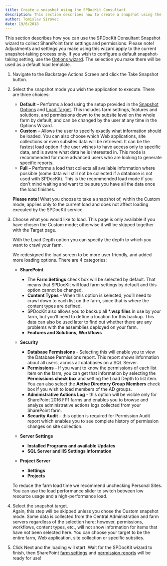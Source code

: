 ```yaml
---
title: Create a snapshot using the SPDocKit Consultant
description: This section describes how to create a snapshot using the SPDocKit Consultant. 
author: Tomislav Sirovec
date: 19/6/2018
---
```


This section describes how you can use the SPDocKit Consultant Snapshot wizard to collect SharePoint farm settings and permissions.
Please note! Adjustments and settings you make using this wizard apply to the current snapshot-taking process only. If you wish to configure a default snapshot-taking setting, use the [Options wizard](#internal/get-to-know-spdockit/backstage-screen/options-wizard). The selection you make there will be used as a default load template.

1. Navigate to the Backstage Actions Screen and click the Take Snapshot button.
1. Select the snapshot mode you wish the application to execute. There are three choices:
    * __Default__ – Performs a load using the setup provided in the [Snapshot Options](#internal/get-to-know-spdockit/backstage-screen/options-wizard) and [Load Target](#internal/get-to-know-spdockit/backstage-screen/options-wizard). This includes farm settings, features and solutions, and permissions down to the subsite level on the whole farm by default, and can be changed by the user at any time in the Options Wizard.
    * __Custom__ – Allows the user to specify exactly what information should be loaded. You can also choose which Web applications, site collections or even subsites data will be retrieved.
    It can be the fastest load option if the user wishes to have access only to specific data, and is aware what data he is interested in. This mode is recommended for more advanced users who are looking to generate specific reports.
    * __Full__ – Performs a load that collects all available information where possible (some data will still not be collected if a database is not used with SPDocKit).
    This is the recommended load mode if you don’t mind waiting and want to be sure you have all the data once the load finishes.

   __Please note!__ What you choose to take a snapshot of, within the Custom mode, applies only to the current load and does not affect loading executed by the SPDocKit service.
1. Choose what you would like to load. This page is only available if you have chosen the Custom mode; otherwise it will be skipped together with the Target page.

   With the Load Depth option you can specify the depth to which you want to crawl your farm.
   
   We redesigned the load screen to be more user friendly, and added more loading options. There are 4 categories:  
   * __SharePoint__
     * The __Farm Settings__ check box will be selected by default. That means that SPDocKit will load farm settings by default and this option cannot be changed. 
     * __Content Types__ - When this option is selected, you’ll need to crawl down to each list on the farm, since that is where the content types are defined.
     * SPDocKit also allows you to backup all __*.wsp files__ in use by your farm, but you’ll need to define a location for this backup. This data can also be used later to find out whether there are any problems with the assemblies deployed on your farm.
     * __Features and Solutions__, __Workflows__

   * __Security__ 
     * __Database Permissions__ - Selecting this will enable you to view the Database Permissions report. This report shows information about all users, across all databases on a SQL Server. 
     * __Permissions__ - If you want to know the permissions of each list item on the farm, you can get that information by selecting the __Permissions check box__ and setting the Load Depth to list item. You can also select the __Active Directory Group Members__ check box if you wish to load members of the AD groups. 
     * __Administrative Actions Log__ - this option will be visible only for SharePoint 2016 FP1 farms and enables you to browse and analyze administrative actions logs collected from your SharePoint farm.
     * __Security Audit__ - this option is required for Permission Audit report which enables you to see complete history of permission changes on site collection.

   * __Server Settings__ 
     * __Installed Programs and available Updates__
     * __SQL Server and IIS Settings Information__

   * __Project Server__ 
     * __Settings__
     * __Projects__  

   To reduce the farm load time we recommend unchecking Personal Sites. You can use the load performance slider to switch between low resource usage and a high-performance load.

4. Select the snapshot target.  
Again, this step will be skipped unless you chose the Custom snapshot mode. Some data is collected from the Central Administration and farm servers regardless of the selection here; however, permissions, workflows, content types, etc., will not show information for items that have not been selected here. You can choose your target to be the entire farm, Web application, site collection or specific subsites. 

1. Click Next and the loading will start. Wait for the SPDocKit wizard to finish, then SharePoint [farm settings](#internal/get-to-know-spdockit/farm-explorer-screen/farm-explorer-reports) and [permission reports](#internal/get-to-know-spdockit/permissions-reports-screen) will be ready for use!

